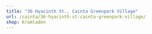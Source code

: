 ```yaml
---
title: "36 Hyacinth St., Cainta Greenpark Village"
url: /cainta/36-hyacinth-st-cainta-greenpark-village/
shop: Kramladen
---
```

